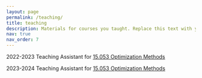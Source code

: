 ```yaml
---
layout: page
permalink: /teaching/
title: teaching
description: Materials for courses you taught. Replace this text with your description.
nav: true
nav_order: 7
---
```


2022-2023 Teaching Assistant for <a href="https://web.mit.edu/15.053/www/">15.053 Optimization Methods</a>

2023-2024 Teaching Assistant for <a href="https://web.mit.edu/15.053/www/">15.053 Optimization Methods</a>



